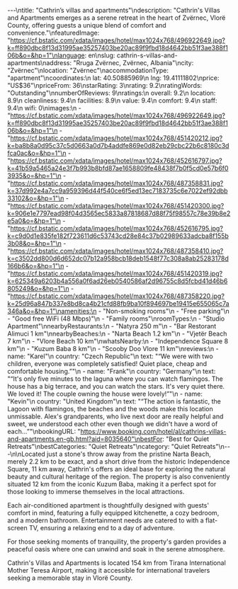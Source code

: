 ---\ntitle: "Cathrin’s villas and apartments"\ndescription: "Cathrin's Villas and Apartments emerges as a serene retreat in the heart of Zvërnec, Vlorë County, offering guests a unique blend of comfort and convenience."\nfeaturedImage: "https://cf.bstatic.com/xdata/images/hotel/max1024x768/496922649.jpg?k=ff890dbc8f13d31995ae35257403be20ac89f9fbd18d4642bb51f3ae388f106b&o=&hp=1"\nlanguage: en\nslug: cathrin-s-villas-and-apartments\naddress: "Rruga Zvërnec, Zvërnec, Albania"\ncity: "Zvërnec"\nlocation: "Zvërnec"\naccommodationType: "apartment"\ncoordinates:\n  lat: 40.50885969\n  lng: 19.41111802\nprice: "US$36"\npriceFrom: 36\nstarRating: 3\nrating: 9.2\nratingWords: "Outstanding"\nnumberOfReviews: 9\nratings:\n  overall: 9.2\n  location: 8.9\n  cleanliness: 9.4\n  facilities: 8.9\n  value: 9.4\n  comfort: 9.4\n  staff: 9.4\n  wifi: 0\nimages:\n  - "https://cf.bstatic.com/xdata/images/hotel/max1024x768/496922649.jpg?k=ff890dbc8f13d31995ae35257403be20ac89f9fbd18d4642bb51f3ae388f106b&o=&hp=1"\n  - "https://cf.bstatic.com/xdata/images/hotel/max1024x768/451420212.jpg?k=ba8b8a0d95c37c5d0663a0d7b4addfe869e0d82eb29cbc22b6c8180c3dfca0ac&o=&hp=1"\n  - "https://cf.bstatic.com/xdata/images/hotel/max1024x768/452616797.jpg?k=41b59a5465a24e3f7b993b8bfd87ae1658809fe48438f7b0f5cd0e57b6f03935&o=&hp=1"\n  - "https://cf.bstatic.com/xdata/images/hotel/max1024x768/487358831.jpg?k=37d992e4a7cc9a959396d44f540ce6f5ed13ec7183735c6e7022ef92dbb33102&o=&hp=1"\n  - "https://cf.bstatic.com/xdata/images/hotel/max1024x768/451420300.jpg?k=906e1e7797ead98f04d3565ec5833a87818687d88f75f98557c78e39b8e2e5a0&o=&hp=1"\n  - "https://cf.bstatic.com/xdata/images/hotel/max1024x768/452616795.jpg?k=c9d0d1e835fe182f723611d6c53743cd28e84c37b02989633adcba8f155b3b08&o=&hp=1"\n  - "https://cf.bstatic.com/xdata/images/hotel/max1024x768/487358410.jpg?k=c3502dd800d6d652dc07b12a958bcb18deb1548f77c308a8ab25283178d166b6&o=&hp=1"\n  - "https://cf.bstatic.com/xdata/images/hotel/max1024x768/451420319.jpg?k=625349a6203b4a556a0f6ad26eb0540586af2d96755c8d5fcbd41d46b6805249&o=&hp=1"\n  - "https://cf.bstatic.com/xdata/images/hotel/max1024x768/487358220.jpg?k=25d96a847b337e8bd8ca4b21cfd88fb9ba10f894697be19415e655065c7a346a&o=&hp=1"\namenities:\n  - "Non-smoking rooms"\n  - "Free parking"\n  - "Good free WiFi (48 Mbps)"\n  - "Family rooms"\nroomTypes:\n  - "Studio Apartment"\nnearbyRestaurants:\n  - "Natyra 250 m"\n  - "Bar Restorant Alimuci 1 km"\nnearbyBeaches:\n  - "Narta Beach 1.2 km"\n  - "Vjetër Beach 7 km"\n  - "Vlore Beach 10 km"\nwhatsNearby:\n  - "Independence Square 8 km"\n  - "Kuzum Baba 8 km"\n  - "Scooby Doo Vlore 11 km"\nreviews:\n  - name: "Karel"\n    country: "Czech Republic"\n    text: "“We were with two children, everyone was completely satisfied! Quiet place, cheap and comfortable housing.”"\n  - name: "Frank"\n    country: "Germany"\n    text: "“It's only five minutes to the laguna where you can watch flamingos. The house has a big terrace, and you can watch the stars. It's very quiet there. We loved it! The couple owning the house were lovely!”"\n  - name: "Kevin"\n    country: "United Kingdom"\n    text: "“The action is fantastic, the Lagoon with flamingos, the beaches and the woods make this location unmissable. Alex's grandparents, who live next door are really helpful and sweet, we understood each other even though we didn't have a word of each...”"\nbookingURL: "https://www.booking.com/hotel/al/cathrins-villas-and-apartments.en-gb.html?aid=8035640"\nbestFor: "Best for Quiet Retreats"\nbestCategories: "Quiet Retreats"\ncategory: "Quiet Retreats"\n---\n\nLocated just a stone's throw away from the pristine Narta Beach, merely 2.2 km to be exact, and a short drive from the historic Independence Square, 11 km away, Cathrin's offers an ideal base for exploring the natural beauty and cultural heritage of the region. The property is also conveniently situated 12 km from the iconic Kuzum Baba, making it a perfect spot for those looking to immerse themselves in the local attractions.

Each air-conditioned apartment is thoughtfully designed with guests' comfort in mind, featuring a fully equipped kitchenette, a cozy bedroom, and a modern bathroom. Entertainment needs are catered to with a flat-screen TV, ensuring a relaxing end to a day of adventure.

For those seeking moments of tranquility, the property's garden provides a peaceful oasis where one can unwind and soak in the serene atmosphere. 

Cathrin's Villas and Apartments is located 154 km from Tirana International Mother Teresa Airport, making it accessible for international travelers seeking a memorable stay in Vlorë County.